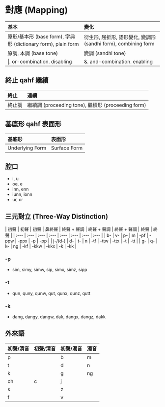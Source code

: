 # 對應 (Mapping)

| 基本 | 變化 |
| :--- | :--- |
| 原形/基本形 (base form), 字典形 (dictionary form), plain form | 衍生形, 屈折形, 語形變化, 變調形 (sandhi form), combining form |
| 原調, 本調 (base tone) | 變調 (sandhi tone) |
| \|. or-combination. disabling | &. and-combination. enabling |

## 終止 qahf 繼續

| 終止 | 連續 |
| :--- | :--- |
| 終止調 | 繼續調 (proceeding tone), 繼續形 (proceeding form) |

## 基底形 qahf 表面形

| 基底形 | 表面形 |
| :--- | :--- |
| Underlying Form | Surface Form |

## 腔口

* i, u
* oe, e
* inn, enn
* iunn, ionn
* ur, or

## 三元對立 (Three-Way Distinction)

| 初聲 | 初聲 | 初聲 | 鼻終聲 | 終聲 + 聲調 | 終聲 + 聲調 | 終聲 + 聲調 | 終聲 | 終聲 |
| :--- | :--- | :--- | :--- | :--- | :--- | :--- | :--- |
| b- | v- | p- | m | -pf | -ppw | -ppx | -p | -pp |
| j-/(d-) | d- | t- | n | -tf | -ttw | -ttx | -t | -tt |
| g- | q- | k- | ng | -kf | -kkw | -kkx | -k | -kk |

### -p

* sim, simy, simw, sip, simx, simz, sipp

### -t

* qun, quny, qunw, qut, qunx, qunz, qutt

### -k

* dang, dangy, dangw, dak, dangx, dangz, dakk

## 外來語

| 初聲/清音 | 初聲/清音 | 初聲/濁音 | 濁音 |
| :--- | :--- | :--- | :--- |
| p || b | m |
| t || d | n |
| k || g | ng |
| ch | c | j ||
| s || z ||
| f || v ||
